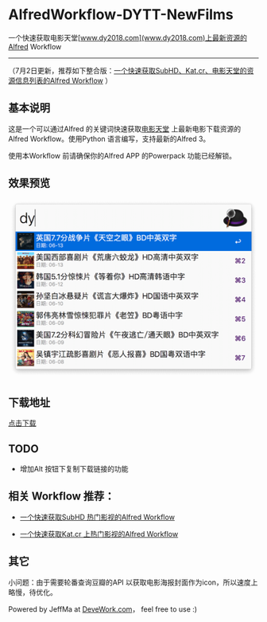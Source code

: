 # AlfredWorkflow-DYTT-NewFilms

 一个快速获取电影天堂[www.dy2018.com](www.dy2018.com)上最新资源的Alfred Workflow
 
 ****

（7月2日更新，推荐如下整合版：[一个快速获取SubHD、Kat.cr、电影天堂的资源信息列表的Alfred Workflow](https://github.com/Jeff2Ma/AlfredWorkflow-DYHub) ） 

## 基本说明

这是一个可以通过Alfred 的关键词快速获取[电影天堂](www.dy2018.com) 上最新电影下载资源的Alfred Workflow。使用Python 语言编写，支持最新的Alfred 3。

使用本Workflow 前请确保你的Alfred APP 的Powerpack 功能已经解锁。

## 效果预览

![效果截图](screen.png) 

## 下载地址
 
[点击下载](https://github.com/Jeff2Ma/AlfredWorkflow-DYTT-NewFilms/blob/master/DYTT-NewFilms.alfredworkflow?raw=true)

## TODO

- 增加Alt 按钮下复制下载链接的功能

## 相关 Workflow 推荐：

- [一个快速获取SubHD 热门影视的Alfred Workflow ](https://github.com/Jeff2Ma/AlfredWorkflow-SubHD-HotFilms) 

- [一个快速获取Kat.cr 上热门影视的Alfred Workflow ](https://github.com/Jeff2Ma/AlfredWorkflow-Katcr-Moives)


## 其它

小问题：由于需要轮番查询豆瓣的API 以获取电影海报封面作为icon，所以速度上略慢，待优化。

Powered by JeffMa at [DeveWork.com](http://devework.com/)， feel free to use :)


